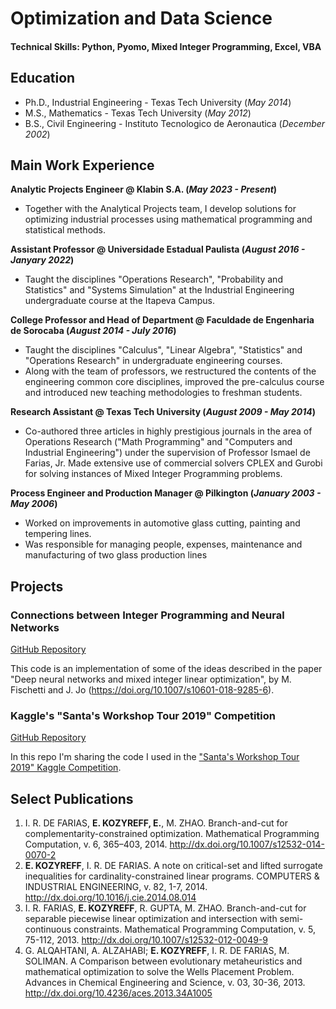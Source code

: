 # Optimization and Data Science

#### Technical Skills: Python, Pyomo, Mixed Integer Programming, Excel, VBA

## Education
- Ph.D., Industrial Engineering - Texas Tech University (_May 2014_)								       		
- M.S., Mathematics	- Texas Tech University (_May 2012_) 			        		
- B.S., Civil Engineering - Instituto Tecnologico de Aeronautica (_December 2002_)

## Main Work Experience
**Analytic Projects Engineer @ Klabin S.A. (_May 2023 - Present_)**
- Together with the Analytical Projects team, I develop solutions for optimizing industrial processes using mathematical programming and statistical methods.

**Assistant Professor @ Universidade Estadual Paulista (_August 2016 - Janyary 2022_)**
- Taught the disciplines "Operations Research", "Probability and Statistics" and "Systems Simulation" at the Industrial Engineering undergraduate course at the Itapeva Campus.

**College Professor and Head of Department @ Faculdade de Engenharia de Sorocaba (_August 2014 - July 2016_)**
- Taught the disciplines "Calculus", "Linear Algebra", "Statistics" and "Operations Research" in undergraduate engineering courses.
- Along with the team of professors, we restructured the contents of the engineering common core disciplines, improved the pre-calculus course and introduced new teaching methodologies to freshman students.

**Research Assistant @ Texas Tech University (_August 2009 - May 2014_)**
- Co-authored three articles in highly prestigious journals in the area of Operations Research ("Math Programming" and "Computers and Industrial Engineering") under the supervision of Professor Ismael de Farias, Jr. Made extensive use of commercial solvers CPLEX and Gurobi for solving instances of Mixed Integer Programming problems.

**Process Engineer and Production Manager @ Pilkington (_January 2003 - May 2006_)**
- Worked on improvements in automotive glass cutting, painting and tempering lines.
- Was responsible for managing people, expenses, maintenance and manufacturing of two glass production lines


## Projects
### Connections between Integer Programming and Neural Networks
[GitHub Repository](https://github.com/ekozyreff/fischetti_jo_2018)

This code is an implementation of some of the ideas described in the paper "Deep neural networks and mixed integer linear optimization", by M. Fischetti and J. Jo (https://doi.org/10.1007/s10601-018-9285-6).

### Kaggle's "Santa's Workshop Tour 2019" Competition
[GitHub Repository](https://github.com/ekozyreff/kaggle_santa_2019)

In this repo I'm sharing the code I used in the ["Santa's Workshop Tour 2019" Kaggle Competition](https://www.kaggle.com/c/santa-workshop-tour-2019/).

## Select Publications
1. I. R. DE FARIAS, **E. KOZYREFF, E.**, M. ZHAO. Branch-and-cut for complementarity-constrained optimization. Mathematical Programming Computation, v. 6, 365–403, 2014. http://dx.doi.org/10.1007/s12532-014-0070-2
2. **E. KOZYREFF**, I. R. DE FARIAS. A note on critical-set and lifted surrogate inequalities for cardinality-constrained linear programs. COMPUTERS & INDUSTRIAL ENGINEERING, v. 82, 1-7, 2014. http://dx.doi.org/10.1016/j.cie.2014.08.014
3. I. R. FARIAS, **E. KOZYREFF**, R. GUPTA, M. ZHAO. Branch-and-cut for separable piecewise linear optimization and intersection with semi-continuous constraints. Mathematical Programming Computation, v. 5, 75-112, 2013. http://dx.doi.org/10.1007/s12532-012-0049-9
4. G. ALQAHTANI, A. ALZAHABI; **E. KOZYREFF**, I. R. DE FARIAS, M. SOLIMAN. A Comparison between evolutionary metaheuristics and mathematical optimization to solve the Wells Placement Problem. Advances in Chemical Engineering and Science, v. 03, 30-36, 2013. http://dx.doi.org/10.4236/aces.2013.34A1005
